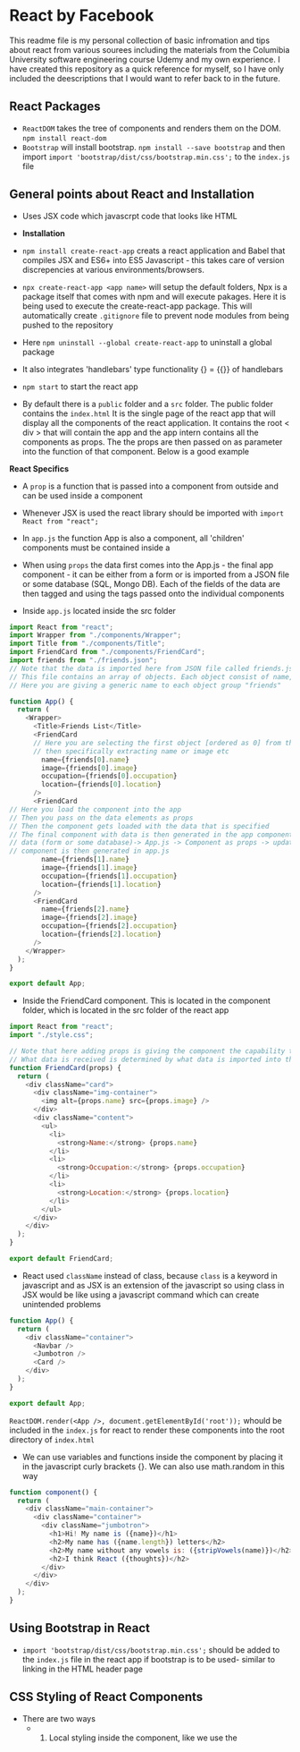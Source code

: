 # React by Facebook

This readme file is my personal collection of basic infromation and tips about react from various sourees including the materials from the Columibia University software engineering course Udemy and my own experience. I have created this repository as a quick reference for myself, so I have only included the deescriptions that I would want to refer back to in the future. 

## React Packages

- `ReactDOM` takes the tree of components and renders them on the DOM. `npm install react-dom`
- `Bootstrap` will install bootstrap. `npm install --save bootstrap` and then import `import 'bootstrap/dist/css/bootstrap.min.css';` to the `index.js` file


## General points about React and Installation
- Uses JSX code which javascrpt code that looks like HTML

- **Installation**

- `npm install create-react-app` creats a react application and Babel that compiles JSX and ES6+ into ES5 Javascript - this takes care of version discrepencies at various environments/browsers. 

- `npx create-react-app <app name>` will setup the default folders, Npx is a package itself that comes with npm and will execute pakages. Here it is being used to execute the create-react-app package. This will automatically create `.gitignore` file to prevent node modules from being pushed to the repository

- Here `npm uninstall --global create-react-app` to uninstall a global package

- It also integrates 'handlebars' type functionality {} = {{}} of handlebars

- `npm start` to start the react app

- By default there is a `public` folder and a `src` folder. The public folder contains the `index.html` It is the single page of the react app that will display all the components of the react application. It contains the root < div > that will contain the app and the app intern contains all the components as props. The the props are then passed on as parameter into the function of that component. Below is a good example



**React Specifics**

- A `prop` is a function that is passed into a component from outside and can be used inside a component

- Whenever JSX is used the react library should be imported with `import React from "react";`

- In `app.js` the function App is also a component, all 'children' components must be contained inside a <div>

- When using `props` the data first comes into the App.js - the final app component - it can be either from a form or is imported from a JSON file or some database (SQL, Mongo DB). Each of the fields of the data are then tagged and using the tags passed onto the individual components


- Inside `app.js` located inside the src folder

```javascript
import React from "react";
import Wrapper from "./components/Wrapper";
import Title from "./components/Title";
import FriendCard from "./components/FriendCard";
import friends from "./friends.json"; 
// Note that the data is imported here from JSON file called friends.json.
// This file contains an array of objects. Each object consist of name, image, occupation and location
// Here you are giving a generic name to each object group "friends"

function App() {
  return (
    <Wrapper>
      <Title>Friends List</Title>
      <FriendCard
      // Here you are selecting the first object [ordered as 0] from the array and 
      // then specifically extracting name or image etc
        name={friends[0].name}
        image={friends[0].image}
        occupation={friends[0].occupation}
        location={friends[0].location}
      />   
      <FriendCard
// Here you load the component into the app
// Then you pass on the data elements as props
// Then the component gets loaded with the data that is specified
// The final component with data is then generated in the app component
// data (form or some database)-> App.js -> Component as props -> updated component with data -> Final 
// component is then generated in app.js
        name={friends[1].name}
        image={friends[1].image}
        occupation={friends[1].occupation}
        location={friends[1].location}
      />
      <FriendCard
        name={friends[2].name}
        image={friends[2].image}
        occupation={friends[2].occupation}
        location={friends[2].location}
      />
    </Wrapper>
  );
}

export default App;
```

- Inside the FriendCard component. This is located in the component folder, which is located in the src folder of the react app

```javascript
import React from "react";
import "./style.css";

// Note that here adding props is giving the component the capability to receive data
// What data is received is determined by what data is imported into the App component
function FriendCard(props) {
  return (
    <div className="card">
      <div className="img-container">
        <img alt={props.name} src={props.image} />
      </div>
      <div className="content">
        <ul>
          <li>
            <strong>Name:</strong> {props.name}
          </li>
          <li>
            <strong>Occupation:</strong> {props.occupation}
          </li>
          <li>
            <strong>Location:</strong> {props.location}
          </li>
        </ul>
      </div>
    </div>
  );
}

export default FriendCard;
```


- React used `className` instead of class, because `class` is a keyword in javascript and as JSX is an extension of the javascript so using class in JSX would be like using a javascript command which can create unintended problems

```javascript
function App() {
  return (
    <div className="container">
      <Navbar />
      <Jumbotron />
      <Card />
    </div>
  );
}

export default App;
```

`ReactDOM.render(<App />, document.getElementById('root'));` whould be included in the `index.js` for react to render these components into the root directory of `index.html`

- We can use variables and functions inside the component by placing it in the javascript curly brackets {}. We can also use math.random in this way

```javascript
function component() {
  return (
    <div className="main-container">
      <div className="container">
        <div className="jumbotron">
          <h1>Hi! My name is ({name})</h1>
          <h2>My name has ({name.length}) letters</h2>
          <h2>My name without any vowels is: ({stripVowels(name)})</h2>
          <h2>I think React ({thoughts})</h2>
        </div>
      </div>
    </div>
  );
}
```

## Using Bootstrap in React

- `import 'bootstrap/dist/css/bootstrap.min.css';` should be added to the `index.js` file in the react app if bootstrap is to be used- similar to linking in the HTML header page


## CSS Styling of React Components

- There are two ways
    - 1) Local styling inside the component, like we use the <style><style> method in html for styling a local page and then invoking them inside the <div>
    - 2) Creating a new styles folder and then creating new css files inside the folder specific to components such as navbar or jumbotron. Then the css classes can be invoked inside the components as "className=xyz" inside the component <div> See examples below
    - You can also use both these methods together. For instance you can use style before class name to change any background in the standard section class

```javascript

// Local styling inside the component

import React from "react";

// Note that here the styles is an object. 
// Unlike HTML where you can invoke style as string, in react it must be an object

const styles = {
  card: {
    margin: 20,
    background: "#e8eaf6"
  },
  heading: {
    background: "#3f51b5",
    minHeight: 50,
    lineHeight: 3.5,
    fontSize: "1.2rem",
    color: "white",
    padding: "0 20px"
  },
  content: {
    padding: 20
  }
};


function Card() {
  return (
      // Note the difference, styles.card is object oriented programming
    <div style={styles.card}>
      <div style={styles.heading}>Lorem ipsum dolor</div>
      <div style={styles.content}>
        "example text"
      </div>
    </div>
  );
}

export default Card;

```
- Importing CSS classes inside the react components from css files in the styles folder

```javascript

import React from "react";
import "../styles/Header.css";

function Header() {
  return (
    <header className="header">
      <h1>Home</h1>
    </header>
  );
}

export default Header;
```

- The corresponding CSS file in style folder
```css
.header {
  background: #f9b713;
  height: 200px;
}

.header h1 {
  margin: 0;
  padding-top: 75px;
  text-align: center;
  color: white;
  font-size: 3rem;
}
```

- Using both Style and ClassName together

```javascript
import React from "react";
// Note the section file imported form the styles folder to be invoked inside the component
import "../styles/Section.css";


const styles = {
  sectionStyles: {
    background: "orange"
  }
};

// The section component code
function Section() {
  return (
    <section style={styles.sectionStyles} className="section">
      <h2>Example Heading</h2>
      <p>
        Example text
      </p>
      
    </section>
  );
}

export default Section;
```

- Some basic code for index.css
```css
* {
  box-sizing: border-box;
  font-family: sans-serif;
}

html, body, #root {
  padding: 0;
  margin: 0;
  height: 100%;
}
```

## Using MAP and FILTER for listing in React

- In addition to database or form, the source of the data can also be a variable. In this example you can see a list of groceries is used that is stored in a groceries variable

- In the app.js in the src folder:

```javascript

import React from "react";
import List from "./components/List";

const groceries = [
  {
    id: 1,
    name: "Milk",
    purchased: true
  },
  {
    id: 2,
    name: "Eggs",
    purchased: true
  },
  {
    id: 3,
    name: "Cheese",
    purchased: false
  },
  {
    id: 4,
    name: "Cake Mix",
    purchased: false
  },
  {
    id: 5,
    name: "Carrots",
    purchased: false
  },
  {
    id: 6,
    name: "Juice",
    purchased: true
  }
];

function App() {
  return <List groceries={groceries} />;
}

export default App;
```

- Then in the list component file which is in the components folder in the src folder

```javascript
function List(props) {
  return (
    <ul className="list-group">
      {props.groceries.map(item => (
        <li className="list-group-item" key={item.id}>
          {item.name}
        </li>
      ))}
    </ul>
  );
}

export default List;
```
- OR

```javascript
import React from "react";

// Whenever we try to render an array containing JSX, React knows to render each JSX element separately
function List(props) {
  // Using the filter method, we can create a new array containing only groceries which haven't been purchased
  const notPurchased = props.groceries.filter(grocery => !grocery.purchased);

  return (
    <ul className="list-group">
      {notPurchased.map(item => (
        <li className="list-group-item" key={item.id}>
          {item.name}
        </li>
      ))}
    </ul>
  );
}

export default List;
```
